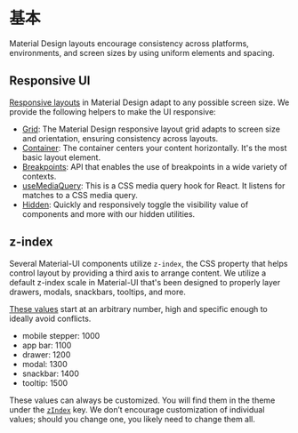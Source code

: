 # 基本

<p class="description">Material Design layouts encourage consistency across platforms, environments, and screen sizes by using uniform elements and spacing.</p>

## Responsive UI

[Responsive layouts](https://material.io/design/layout/responsive-layout-grid.html) in Material Design adapt to any possible screen size. We provide the following helpers to make the UI responsive:

- [Grid](/layout/grid/): The Material Design responsive layout grid adapts to screen size and orientation, ensuring consistency across layouts.
- [Container](/layout/container/): The container centers your content horizontally. It's the most basic layout element.
- [Breakpoints](/layout/breakpoints/): API that enables the use of breakpoints in a wide variety of contexts.
- [useMediaQuery](/layout/use-media-query/): This is a CSS media query hook for React. It listens for matches to a CSS media query.
- [Hidden](/layout/hidden/): Quickly and responsively toggle the visibility value of components and more with our hidden utilities.

## z-index

Several Material-UI components utilize `z-index`, the CSS property that helps control layout by providing a third axis to arrange content. We utilize a default z-index scale in Material-UI that's been designed to properly layer drawers, modals, snackbars, tooltips, and more.

[These values](https://github.com/mui-org/material-ui/blob/next/packages/material-ui/src/styles/zIndex.js) start at an arbitrary number, high and specific enough to ideally avoid conflicts.

- mobile stepper: 1000
- app bar: 1100
- drawer: 1200
- modal: 1300
- snackbar: 1400
- tooltip: 1500

These values can always be customized. You will find them in the theme under the [`zIndex`](/customization/default-theme/?expend-path=$.zIndex) key. We don’t encourage customization of individual values; should you change one, you likely need to change them all.